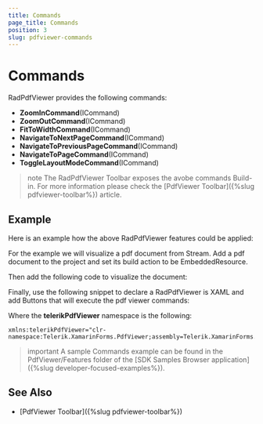 ```yaml
---
title: Commands
page_title: Commands
position: 3
slug: pdfviewer-commands
---
```


# Commands

RadPdfViewer provides the following commands:

* **ZoomInCommand**(ICommand)
* **ZoomOutCommand**(ICommand)
* **FitToWidthCommand**(ICommand)
* **NavigateToNextPageCommand**(ICommand)
* **NavigateToPreviousPageCommand**(ICommand)
* **NavigateToPageCommand**(ICommand)
* **ToggleLayoutModeCommand**(ICommand)

>note The RadPdfViewer Toolbar exposes the avobe commands Build-in. For more information please check the [PdfViewer Toolbar]({%slug pdfviewer-toolbar%}) article.

## Example

Here is an example how the above RadPdfViewer features could be applied:

For the example we will visualize a pdf document from Stream. Add a pdf document to the project and set its build action to be EmbeddedResource.

Then add the following code to visualize the document:

<snippet id='pdfviewer-commands'/>

Finally, use the following snippet to declare a RadPdfViewer is XAML and add Buttons that will execute the pdf viewer commands:

<snippet id='pdfviewer-commands-xaml'/>

Where the **telerikPdfViewer** namespace is the following:

```XAML
xmlns:telerikPdfViewer="clr-namespace:Telerik.XamarinForms.PdfViewer;assembly=Telerik.XamarinForms.PdfViewer"
```
 
>important A sample Commands example can be found in the PdfViewer/Features folder of the [SDK Samples Browser application]({%slug developer-focused-examples%}).

## See Also

- [PdfViewer Toolbar]({%slug pdfviewer-toolbar%})
